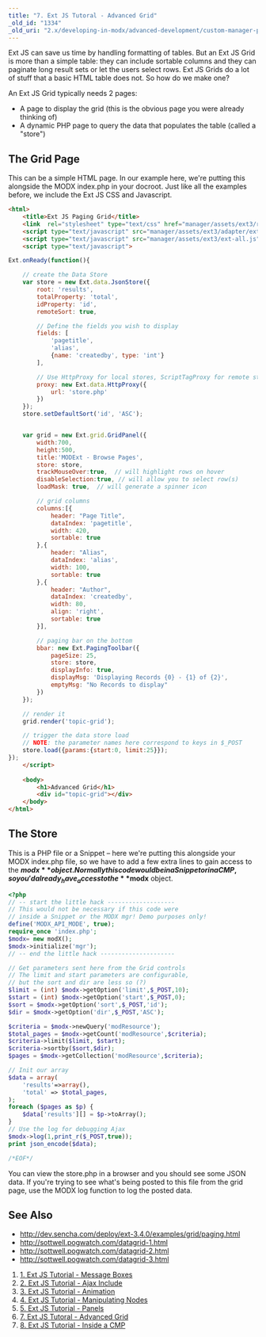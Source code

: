 ```yaml
---
title: "7. Ext JS Tutoral - Advanced Grid"
_old_id: "1334"
_old_uri: "2.x/developing-in-modx/advanced-development/custom-manager-pages/modext/modext-tutorials/7.-ext-js-tutoral-advanced-grid"
---
```


Ext JS can save us time by handling formatting of tables. But an Ext JS Grid is more than a simple table: they can include sortable columns and they can paginate long result sets or let the users select rows. Ext JS Grids do a lot of stuff that a basic HTML table does not. So how do we make one?

An Ext JS Grid typically needs 2 pages:

- A page to display the grid (this is the obvious page you were already thinking of)
- A dynamic PHP page to query the data that populates the table (called a "store")

## The Grid Page

This can be a simple HTML page. In our example here, we're putting this alongside the MODX index.php in your docroot. Just like all the examples before, we include the Ext JS CSS and Javascript.

``` html 
<html>
    <title>Ext JS Paging Grid</title>
    <link  rel="stylesheet" type="text/css" href="manager/assets/ext3/resources/css/ext-all.css" />
    <script type="text/javascript" src="manager/assets/ext3/adapter/ext/ext-base.js"></script>
    <script type="text/javascript" src="manager/assets/ext3/ext-all.js"></script>    
    <script type="text/javascript">

Ext.onReady(function(){

    // create the Data Store
    var store = new Ext.data.JsonStore({
        root: 'results',
        totalProperty: 'total',
        idProperty: 'id',
        remoteSort: true,

        // Define the fields you wish to display
        fields: [
            'pagetitle', 
            'alias', 
            {name: 'createdby', type: 'int'}
        ],

        // Use HttpProxy for local stores, ScriptTagProxy for remote stores
        proxy: new Ext.data.HttpProxy({
            url: 'store.php'
        })
    });
    store.setDefaultSort('id', 'ASC');


    var grid = new Ext.grid.GridPanel({
        width:700,
        height:500,
        title:'MODExt - Browse Pages',
        store: store,
        trackMouseOver:true,  // will highlight rows on hover
        disableSelection:true, // will allow you to select row(s)
        loadMask: true,  // will generate a spinner icon

        // grid columns
        columns:[{
            header: "Page Title",
            dataIndex: 'pagetitle',
            width: 420,
            sortable: true
        },{
            header: "Alias",
            dataIndex: 'alias',
            width: 100,
            sortable: true
        },{
            header: "Author",
            dataIndex: 'createdby',
            width: 80,
            align: 'right',
            sortable: true
        }],

        // paging bar on the bottom
        bbar: new Ext.PagingToolbar({
            pageSize: 25,
            store: store,
            displayInfo: true,
            displayMsg: 'Displaying Records {0} - {1} of {2}',
            emptyMsg: "No Records to display"
        })
    });

    // render it
    grid.render('topic-grid');

    // trigger the data store load
    // NOTE: the parameter names here correspond to keys in $_POST
    store.load({params:{start:0, limit:25}});
});
    </script>
    
    <body>
        <h1>Advanced Grid</h1>
        <div id="topic-grid"></div>
    </body>
</html>
```

## The Store

This is a PHP file or a Snippet – here we're putting this alongside your MODX index.php file, so we have to add a few extra lines to gain access to the **$modx** object. Normally this code would be in a Snippet or in a CMP, so you'd already _have_ access to the **$modx** object.

``` php 
<?php
// -- start the little hack -------------------
// This would not be necessary if this code were
// inside a Snippet or the MODX mgr! Demo purposes only!
define('MODX_API_MODE', true); 
require_once 'index.php';
$modx= new modX();
$modx->initialize('mgr');
// -- end the little hack ---------------------

// Get parameters sent here from the Grid controls
// The limit and start parameters are configurable,
// but the sort and dir are less so (?)
$limit = (int) $modx->getOption('limit',$_POST,10);
$start = (int) $modx->getOption('start',$_POST,0);
$sort = $modx->getOption('sort',$_POST,'id');
$dir = $modx->getOption('dir',$_POST,'ASC');

$criteria = $modx->newQuery('modResource');
$total_pages = $modx->getCount('modResource',$criteria);
$criteria->limit($limit, $start); 
$criteria->sortby($sort,$dir);
$pages = $modx->getCollection('modResource',$criteria);

// Init our array
$data = array(
    'results'=>array(),
    'total' => $total_pages,
);
foreach ($pages as $p) {
    $data['results'][] = $p->toArray();
}
// Use the log for debugging Ajax
$modx->log(1,print_r($_POST,true));
print json_encode($data);

/*EOF*/
```

You can view the store.php in a browser and you should see some JSON data. If you're trying to see what's being posted to this file from the grid page, use the MODX log function to log the posted data.

## See Also

- <http://dev.sencha.com/deploy/ext-3.4.0/examples/grid/paging.html>
- <http://sottwell.pogwatch.com/datagrid-1.html>
- <http://sottwell.pogwatch.com/datagrid-2.html>
- <http://sottwell.pogwatch.com/datagrid-3.html>

1. [1. Ext JS Tutorial - Message Boxes](developing-in-modx/advanced-development/custom-manager-pages/modext/modext-tutorials/1.-ext-js-tutorial-message-boxes)
2. [2. Ext JS Tutorial - Ajax Include](developing-in-modx/advanced-development/custom-manager-pages/modext/modext-tutorials/2.-ext-js-tutorial-ajax-include)
3. [3. Ext JS Tutorial - Animation](developing-in-modx/advanced-development/custom-manager-pages/modext/modext-tutorials/3.-ext-js-tutorial-animation)
4. [4. Ext JS Tutorial - Manipulating Nodes](developing-in-modx/advanced-development/custom-manager-pages/modext/modext-tutorials/4.-ext-js-tutorial-manipulating-nodes)
5. [5. Ext JS Tutorial - Panels](developing-in-modx/advanced-development/custom-manager-pages/modext/modext-tutorials/5.-ext-js-tutorial-panels)
6. [7. Ext JS Tutoral - Advanced Grid](developing-in-modx/advanced-development/custom-manager-pages/modext/modext-tutorials/7.-ext-js-tutoral-advanced-grid)
7. [8. Ext JS Tutorial - Inside a CMP](developing-in-modx/advanced-development/custom-manager-pages/modext/modext-tutorials/8.-ext-js-tutorial-inside-a-cmp)